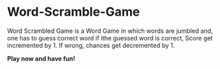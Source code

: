 # Word-Scramble-Game
Word Scrambled Game is a Word Game in which words are jumbled and, 
one has to guess correct word if ithe guessed word is correct, 
Score get incremented by 1. If wrong, chances get decremented by 1.
<div><b>Play now and have fun!</b></div>
